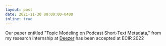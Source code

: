 ```yaml
---
layout: post
date: 2021-11-30 00:00:00-0400
inline: true
---
```


Our paper entitled "Topic Modeling on Podcast Short-Text Metadata," from my research internship at <a href="https://research.deezer.com/">Deezer</a>  has been accepted at ECIR 2022



 